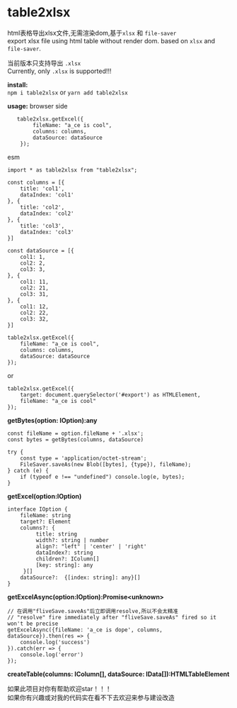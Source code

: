 # table2xlsx
html表格导出xlsx文件,无需渲染dom,基于``xlsx`` 和 ``file-saver``  
export xlsx file using html table without render dom. based on ``xlsx`` and ``file-saver``.

当前版本只支持导出 ```.xlsx```  
Currently, only ```.xlsx``` is supported!!!

**install:**  
````npm i table2xlsx````
or
````yarn add table2xlsx````

**usage:**
browser side
```
   table2xlsx.getExcel({
        fileName: "a_ce is cool",
        columns: columns,
        dataSource: dataSource
    });
```
esm
````
import * as table2xlsx from "table2xlsx";

const columns = [{
    title: 'col1',
    dataIndex: 'col1'
}, {
    title: 'col2',
    dataIndex: 'col2'
}, {
    title: 'col3',
    dataIndex: 'col3'
}]

const dataSource = [{
    col1: 1,
    col2: 2,
    col3: 3,
}, {
    col1: 11,
    col2: 21,
    col3: 31,
}, {
    col1: 12,
    col2: 22,
    col3: 32,
}]

table2xlsx.getExcel({
    fileName: "a_ce is cool",
    columns: columns,
    dataSource: dataSource
});
````
or
````
table2xlsx.getExcel({
    target: document.querySelector('#export') as HTMLElement,
    fileName: "a_ce is cool"
});
````
**getBytes(option: IOption):any**  
```` 
const fileName = option.fileName + '.xlsx';
const bytes = getBytes(columns, dataSource)

try {
    const type = 'application/octet-stream';
    FileSaver.saveAs(new Blob([bytes], {type}), fileName);
} catch (e) {
    if (typeof e !== "undefined") console.log(e, bytes);
}
```` 
**getExcel(option:IOption)**  
````
interface IOption {
    fileName: string
    target?: Element
    columns?: {
         title: string
         width?: string | number
         align?: "left" | 'center' | 'right'
         dataIndex?: string
         children?: IColumn[]
         [key: string]: any
     }[]
    dataSource?:  {[index: string]: any}[]
}
```` 
**getExcelAsync(option:IOption):Promise\<unknown>**  
```` 
// 在调用"fliveSave.saveAs"后立即调用resolve,所以不会太精准
// "resolve" fire immediately after "fliveSave.saveAs" fired so it won't be precise
getExcelAsync({fileName: 'a_ce is dope', columns, dataSource}).then(res => {
    console.log('success')
}).catch(err => {
    console.log('error')
});
```` 
**createTable(columns: IColumn[], dataSource: IData[]):HTMLTableElement**  

如果此项目对你有帮助欢迎star！！！
<br/>
如果你有兴趣或对我的代码实在看不下去欢迎来参与建设改造
<br/>

